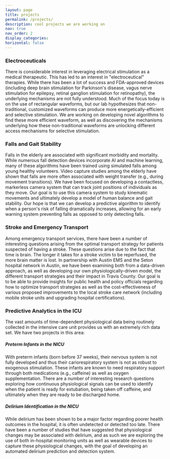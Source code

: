 ```yaml
---
layout: page
title: projects
permalink: /projects/
description: cool projects we are working on
nav: true
nav_order: 2
display_categories:
horizontal: false
---
```


### Electroceuticals
There is considerable interest in leveraging electrical stimulation as a medical therapeutic.  This has led to an interest in "electroceutical" therapies.  While there has been a lot of success and FDA-approved devices (including deep brain stimulation for Parkinson's disease, vagus nerve stimulation for epilepsy, retinal ganglion stimulation for retinopathy), the underlying mechanisms are not fully understood.  Much of the focus today is on the use of rectangular waveforms, but our lab hypothesizes that non-traditional, customized waveforms can produce more energetically-efficient and selective stimulation.  We are working on developing novel algorithms to find these more efficient waveform, as well as discovering the mechanisms underlying how these non-traditional waveforms are unlocking different access mechanisms for selective stimulation.

### Falls and Gait Stability
Falls in the elderly are associated with significant morbidity and mortality.  While numerous fall detection devices incorporate AI and machine learning, many of these algorithms have been trained using simulated falls among young healthy volunteers.  Video capture studies among the elderly have shown that falls are more often associated with weight transfer (e.g., during movement transitions).  We have been focused on developing a contactless, markerless camera system that can track joint positions of individuals as they move.  Our goal is to use this camera system to study kinematic movements and ultimately develop a model of human balance and gait stability.  Our hope is that we can develop a predictive algorithm to identify when a person's risk of falling dramatically increases, allowing for an early warning system preventing falls as opposed to only detecting falls.  

### Stroke and Emergency Transport
Among emergency transport services, there have been a number of interesting questions arising from the optimal transport strategy for patients suspected of having a stroke.  These questions arise due to the fact that time is brain.  The longer it takes for a stroke victim to be reperfused, the more brain matter is lost.  In partnership with Austin EMS and the Seton hospital network in Austin, we have been examining both from a data-driven approach, as well as developing our own physiologically-driven model, the different transport strategies and their impact in Travis County.  Our goal is to be able to provide insights for public health and policy officials regarding how to optimize transport strategies as well as the cost-effectiveness of various proposed improvements to the local stroke care network (including mobile stroke units and upgrading hospital certifications).  

### Predictive Analytics in the ICU
The vast amounts of time-dependent physiological data being routinely collected in the intensive care unit provides us with an extremely rich data set.  We have two projects in this area:
##### *Preterm Infants in the NICU*
With preterm infants (born before 37 weeks), their nervous system is not fully developed and thus their cariorespiratory system is not as robust to exogenous stimulation.  These infants are known to need respiratory support through both medications (e.g., caffeine) as well as oxygen supplementation. There are a number of interesting research questions exploring how continuous physiological signals can be used to identify when the patient is ready for extubation, being taken off caffeine, and ultimately when they are ready to be discharged home.  
##### *Delirium Identification in the NICU*
While delirium has been shown to be a major factor regarding poorer health outcomes in the hospital, it is often undetected or detected too late.  There have been a number of studies that have suggested that physiological changes may be associated with delirium, and as such we are exploring the use of both in-hospital monitoring units as well as wearable devices to capture these physiological changes, with the goal of developing an automated delirium prediction and detection system.  
